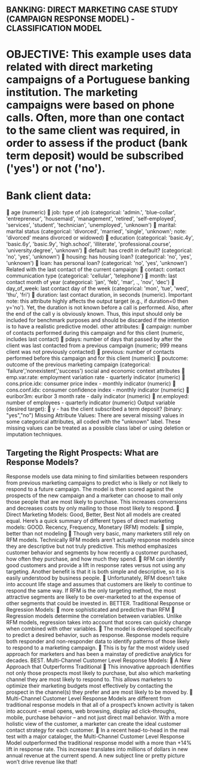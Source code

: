 ## BANKING: DIRECT MARKETING CASE STUDY (CAMPAIGN RESPONSE MODEL) - CLASSIFICATION MODEL

# OBJECTIVE: This example uses data related with direct marketing campaigns of a Portuguese banking institution. The marketing campaigns were based on phone calls. Often, more than one contact to the same client was required, in order to assess if the product (bank term deposit) would be subscribed ('yes') or not ('no').
# Bank client data:
 age (numeric)
 job: type of job (categorical: 'admin.', 'blue-collar', 'entrepreneur', 'housemaid', 'management', 'retired', 'self-employed', 'services', 'student', 'technician', 'unemployed', 'unknown')
 marital: marital status (categorical: 'divorced', 'married', 'single', 'unknown'; note: 'divorced' means divorced or widowed)
 education (categorical: 'basic.4y', 'basic.6y', 'basic.9y', 'high.school', 'illiterate', 'professional.course', 'university.degree', 'unknown')
 default: has credit in default? (categorical: 'no', 'yes', 'unknown')
 housing: has housing loan? (categorical: 'no', 'yes', 'unknown')
 loan: has personal loan? (categorical: 'no', 'yes', 'unknown')
Related with the last contact of the current campaign:
 contact: contact communication type (categorical: 'cellular', 'telephone')
 month: last contact month of year (categorical: 'jan', 'feb', 'mar', ., 'nov', 'dec')
 day_of_week: last contact day of the week (categorical: 'mon', 'tue', 'wed', 'thu', 'fri')
 duration: last contact duration, in seconds (numeric). Important note: this attribute highly affects the output target (e.g., if duration=0 then y='no'). Yet, the duration is not known before a call is performed. Also, after the end of the call y is obviously known. Thus, this input should only be included for benchmark purposes and should be discarded if the intention is to have a realistic predictive model.
other attributes:
 campaign: number of contacts performed during this campaign and for this client (numeric, includes last contact)
 pdays: number of days that passed by after the client was last contacted from a previous campaign (numeric; 999 means client was not previously contacted)
 previous: number of contacts performed before this campaign and for this client (numeric)
 poutcome: outcome of the previous marketing campaign (categorical: 'failure','nonexistent','success')
social and economic context attributes
 emp.var.rate: employment variation rate - quarterly indicator (numeric)
 cons.price.idx: consumer price index - monthly indicator (numeric)
 cons.conf.idx: consumer confidence index - monthly indicator (numeric)
 euribor3m: euribor 3 month rate - daily indicator (numeric)
 nr.employed: number of employees - quarterly indicator (numeric)
Output variable (desired target):
 y - has the client subscribed a term deposit? (binary: "yes","no")
Missing Attribute Values: There are several missing values in some categorical attributes, all coded with the "unknown" label. These missing values can be treated as a possible class label or using deletion or imputation techniques.
## Targeting the Right Prospects: What are Response Models?
Response models use data mining to find similarities between responders from previous marketing campaigns to predict who is likely or not likely to respond to a future campaign. The model is then scored against the prospects of the new campaign and a marketer can choose to mail only those people that are most likely to purchase. This increases conversions and decreases costs by only mailing to those most likely to respond.
 Direct Marketing Models: Good, Better, Best
Not all models are created equal. Here’s a quick summary of different types of direct marketing models:
GOOD. Recency, Frequency, Monetary (RFM) models:
 simple, better than not modeling
 Though very basic, many marketers still rely on RFM models. Technically RFM models aren’t actually response models since they are descriptive but not truly predictive. This method emphasizes customer behavior and segments by how recently a customer purchased, how often they purchase, and how much they spend.
 RFM can identify good customers and provide a lift in response rates versus not using any targeting. Another benefit is that it is both simple and descriptive, so it is easily understood by business people.
 Unfortunately, RFM doesn’t take into account life stage and assumes that customers are likely to continue to respond the same way. If RFM is the only targeting method, the most attractive segments are likely to be over-marketed to at the expense of other segments that could be invested in.
BETTER. Traditional Response or Regression Models:
 more sophisticated and predictive than RFM
 Regression models determine the correlation between variables. Unlike RFM models, regression takes into account that scores can quickly change when combined with other variables.
 The model is developed specifically to predict a desired behavior, such as response. Response models require both responder and non-responder data to identify patterns of those likely to respond to a marketing campaign.
 This is by far the most widely used approach for marketers and has been a mainstay of predictive analytics for decades.
BEST. Multi-Channel Customer Level Response Models:
 A New Approach that Outperforms Traditional
 This innovative approach identifies not only those prospects most likely to purchase, but also which marketing channel they are most likely to respond to. This allows marketers to optimize their marketing budgets most effectively by contacting the prospect in the channel(s) they prefer and are most likely to be moved by.
 Multi-Channel Customer Level Response Models are different from traditional response models in that all of a prospect’s known activity is taken into account – email opens, web browsing, display ad click-throughs, mobile, purchase behavior – and not just direct mail behavior. With a more holistic view of the customer, a marketer can create the ideal customer contact strategy for each customer.
 In a recent head-to-head in the mail test with a major cataloger, the Multi-Channel Customer Level Response Model outperformed the traditional response model with a more than +14% lift in response rate. This increase translates into millions of dollars in new annual revenue at the current spend. A new subject line or pretty picture won’t drive revenue like that!
